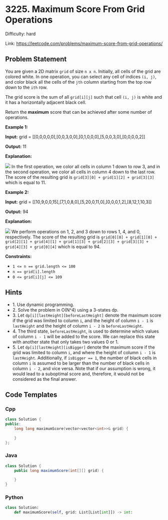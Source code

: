 # 3225. Maximum Score From Grid Operations

Difficulty: hard

Link: https://leetcode.com/problems/maximum-score-from-grid-operations/

## Problem Statement

You are given a 2D matrix `grid` of size `n x n`. Initially, all cells of the grid are colored white. In one operation, you can select any cell of indices `(i, j)`, and color black all the cells of the `jth` column starting from the top row down to the `ith` row.

The grid score is the sum of all `grid[i][j]` such that cell `(i, j)` is white and it has a horizontally adjacent black cell.

Return the **maximum** score that can be achieved after some number of operations.

**Example 1:**

**Input:** grid \= \[\[0,0,0,0,0],\[0,0,3,0,0],\[0,1,0,0,0],\[5,0,0,3,0],\[0,0,0,0,2]]

**Output:** 11

**Explanation:**

![](https://assets.leetcode.com/uploads/2024/05/11/one.png)
In the first operation, we color all cells in column 1 down to row 3, and in the second operation, we color all cells in column 4 down to the last row. The score of the resulting grid is `grid[3][0] + grid[1][2] + grid[3][3]` which is equal to 11\.

**Example 2:**

**Input:** grid \= \[\[10,9,0,0,15],\[7,1,0,8,0],\[5,20,0,11,0],\[0,0,0,1,2],\[8,12,1,10,3]]

**Output:** 94

**Explanation:**

![](https://assets.leetcode.com/uploads/2024/05/11/two-1.png)
We perform operations on 1, 2, and 3 down to rows 1, 4, and 0, respectively. The score of the resulting grid is `grid[0][0] + grid[1][0] + grid[2][1] + grid[4][1] + grid[1][3] + grid[2][3] + grid[3][3] + grid[4][3] + grid[0][4]` which is equal to 94\.

**Constraints:**

* `1 <= n == grid.length <= 100`
* `n == grid[i].length`
* `0 <= grid[i][j] <= 109`

## Hints

- 1\. Use dynamic programming.
- 2\. Solve the problem in O(N^4\) using a 3\-states dp.
- 3\. Let `dp[i][lastHeight][beforeLastHeight]` denote the maximum score if the grid was limited to column `i`, and the height of column `i - 1` is `lastHeight` and the height of column `i - 2` is `beforeLastHeight`.
- 4\. The third state, `beforeLastHeight`, is used to determine which values of column `i - 1` will be added to the score. We can replace this state with another state that only takes two values 0 or 1\.
- 5\. Let `dp[i][lastHeight][isBigger]` denote the maximum score if the grid was limited to column `i`, and where the height of column `i - 1` is `lastHeight`. Additionally, if `isBigger == 1`, the number of black cells in column `i` is assumed to be larger than the number of black cells in column `i - 2`, and vice versa. Note that if our assumption is wrong, it would lead to a suboptimal score and, therefore, it would not be considered as the final answer.

## Code Templates

### Cpp
```cpp
class Solution {
public:
    long long maximumScore(vector<vector<int>>& grid) {
        
    }
};
```

### Java
```java
class Solution {
    public long maximumScore(int[][] grid) {
        
    }
}
```

### Python
```python
class Solution:
    def maximumScore(self, grid: List[List[int]]) -> int:
        
```

